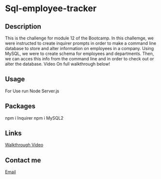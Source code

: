 # Sql-employee-tracker

## Description 
This is the challenge for module 12 of the Bootcamp. In this challemge, we were instructed to create inquirer prompts in order to make a command line database to store and alter information on employees in a company. Using MySQL, we were to create schema for employees and departments. Then, we can acces this info from the command line and in order to check out or alter the database. Video On full walkthrough below! 

## Usage 
For Use run Node Server.js 

## Packages 
npm i Inquirer 
npm i MySQL2
## Links 
[Walkthrough Video](https://drive.google.com/file/d/1IUBXfBMRTIJrRJ8Y4BrGAcXKoiCGOktk/view)

## Contact me 
[Email](Jesseponce233@gmail.com)